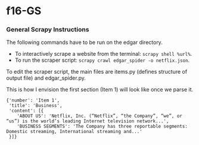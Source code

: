 # f16-GS

### General Scrapy Instructions
The following commands have to be run on the edgar directory.
- To interactively scrape a website from the terminal: `scrapy shell %url%`.
- To run the scraper script: `scrapy crawl edgar_spider -o netflix.json`.

To edit the scraper script, the main files are items.py (defines structure of output file) and edgar_spider.py.

This is how I envision the first section (Item 1) will look like once we parse it.

```
{'number': 'Item 1',
 'title': 'Business',
 'content': [{
    'ABOUT US': 'Netflix, Inc. (“Netflix”, “the Company”, “we”, or “us”) is the world’s leading Internet television network...',
    'BUSINESS SEGMENTS': 'The Company has three reportable segments: Domestic streaming, International streaming and...'
 }]}
 ```

